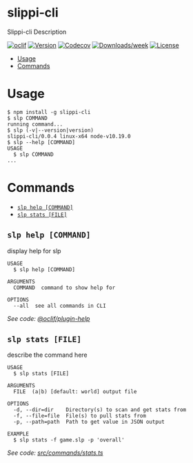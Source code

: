 slippi-cli
====

Slippi-cli Description

[![oclif](https://img.shields.io/badge/cli-oclif-brightgreen.svg)](https://oclif.io)
[![Version](https://img.shields.io/npm/v/slippi-cli.svg)](https://npmjs.org/package/slippi-cli)
[![Codecov](https://codecov.io/gh/OGoodness/slippi-cli/branch/master/graph/badge.svg)](https://codecov.io/gh/OGoodness/slippi-cli)
[![Downloads/week](https://img.shields.io/npm/dw/slippi-cli.svg)](https://npmjs.org/package/slippi-cli)
[![License](https://img.shields.io/npm/l/slippi-cli.svg)](https://github.com/OGoodness/slippi-cli/blob/master/package.json)

<!-- toc -->
* [Usage](#usage)
* [Commands](#commands)
<!-- tocstop -->
# Usage
<!-- usage -->
```sh-session
$ npm install -g slippi-cli
$ slp COMMAND
running command...
$ slp (-v|--version|version)
slippi-cli/0.0.4 linux-x64 node-v10.19.0
$ slp --help [COMMAND]
USAGE
  $ slp COMMAND
...
```
<!-- usagestop -->
# Commands
<!-- commands -->
* [`slp help [COMMAND]`](#slp-help-command)
* [`slp stats [FILE]`](#slp-stats-file)

## `slp help [COMMAND]`

display help for slp

```
USAGE
  $ slp help [COMMAND]

ARGUMENTS
  COMMAND  command to show help for

OPTIONS
  --all  see all commands in CLI
```

_See code: [@oclif/plugin-help](https://github.com/oclif/plugin-help/blob/v3.2.2/src/commands/help.ts)_

## `slp stats [FILE]`

describe the command here

```
USAGE
  $ slp stats [FILE]

ARGUMENTS
  FILE  (a|b) [default: world] output file

OPTIONS
  -d, --dir=dir    Directory(s) to scan and get stats from
  -f, --file=file  File(s) to pull stats from
  -p, --path=path  Path to get value in JSON output

EXAMPLE
  $ slp stats -f game.slp -p 'overall'
```

_See code: [src/commands/stats.ts](https://github.com/OGoodness/slippi-cli/blob/v0.0.4/src/commands/stats.ts)_
<!-- commandsstop -->
